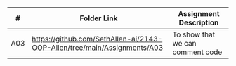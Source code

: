|   #   | Folder Link | Assignment Description |
| :---: | ----------- | ---------------------- |
|  A03  | https://github.com/SethAllen-ai/2143-OOP-Allen/tree/main/Assignments/A03| To show that we can comment code|
